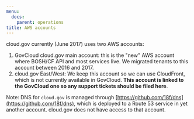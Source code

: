 ```yaml
---
menu:
  docs:
    parent: operations
title: AWS accounts
---
```


cloud.gov currently (June 2017) uses two AWS accounts:

1. GovCloud cloud.gov main account: this is the "new" AWS account where BOSH/CF API and most services live. We migrated tenants to this account between 2016 and 2017.
1. cloud.gov East/West: We keep this account so we can use CloudFront, which is not currently available in GovCloud. **This account is linked to the GovCloud one so any support tickets should be filed here**.

Note: DNS for `cloud.gov` is managed through [https://github.com/18f/dns](https://github.com/18f/dns), which is deployed to a Route 53 service in yet another account. cloud.gov does not have access to that account.
